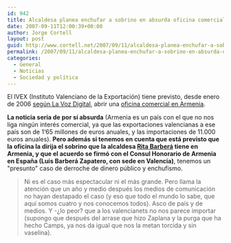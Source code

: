 ```yaml
---
id: 942
title: Alcaldesa planea enchufar a sobrino en absurda oficina comercial (Armenia)
date: 2007-09-11T12:00:39+00:00
author: Jorge Cortell
layout: post
guid: http://www.cortell.net/2007/09/11/alcaldesa-planea-enchufar-a-sobrino-en-absurda-oficina-comercial-armenia/
permalink: /2007/09/11/alcaldesa-planea-enchufar-a-sobrino-en-absurda-oficina-comercial-armenia/
categories:
  - General
  - Noticias
  - Sociedad y polí­tica
---
```

El IVEX (Instituto Valenciano de la Exportación) tiene previsto, desde enero de 2006 <a title="Noticia en La Voz" target="_blank" href="http://www.lavozdigital.net/modules.php?name=News&file=article&sid=18526">según La Voz Digital</a>, abrir una <a title="IVEX" target="_blank" href="http://www.ivex.es/redexterior/oficinas/AM_erevan/datos-de-contacto.html">oficina comercial en Armenia</a>.

**La noticia serí­a de por sí­ absurda** (Armenia es un paí­s con el que no nos liga ningún interés comercial, ya que las exportaciones valencianas a ese paí­s son de 1‘65 millones de euros anuales, y las importaciones de 11.000 euros anuales). **Pero además si tenemos en cuenta que está previsto que la oficina la dirija el sobrino que la alcaldesa <a target="_blank" title="Artí­culo sobre Rita" href="http://valencia.indymedia.org/display.php?articleId=3740&day=%20%20&month=05&year=2007">Rita Barberá</a> tiene en Armenia, y que el acuerdo se firmó con el Consul Honorario de Armenia en España (Luis Barberá Zapatero, con sede en Valencia)**, tenemos un "presunto" caso de derroche de dinero público y enchufismo.

> Ni es el caso más espectacular ni el más grande. Pero llama la atención que un año y medio después los medios de comunicación no hayan destapado el caso (y eso que todo el mundo lo sabe, que aquí­ somos cuatro y nos conocemos todos). Asco de paí­s y de medios. Y -¿lo peor? que a los valencianets no nos parece importar (supongo que después del arrase que hizo Zaplana y la purga que ha hecho Camps, ya nos da igual que nos la metan torcida y sin vaselina).